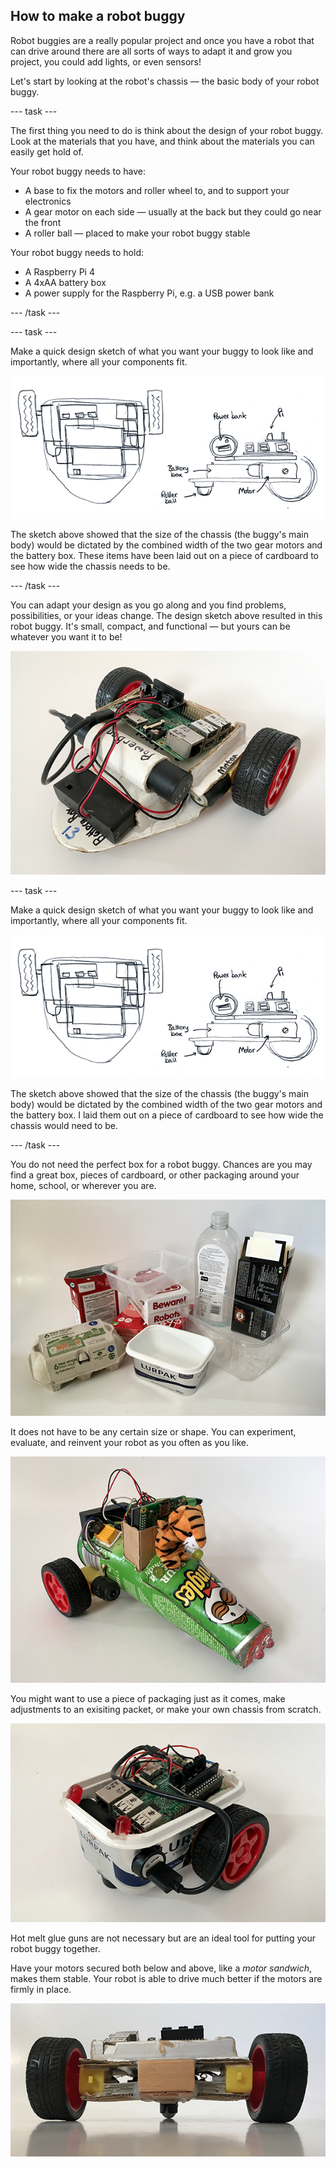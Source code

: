 ## How to make a robot buggy

Robot buggies are a really popular project and once you have a robot that can drive around there are all sorts of ways to adapt it and grow you project, you could add lights, or even sensors!

Let's start by looking at the robot's chassis — the basic body of your robot buggy.


--- task ---

The first thing you need to do is think about the design of your robot buggy. Look at the materials that you have, and think about the materials you can easily get hold of. 

Your robot buggy needs to have:

+ A base to fix the motors and roller wheel to, and to support your electronics
+ A gear motor on each side — usually at the back but they could go near the front
+ A roller ball — placed to make your robot buggy stable

Your robot buggy needs to hold:

+ A Raspberry Pi 4
+ A 4xAA battery box
+ A power supply for the Raspberry Pi, e.g. a USB power bank

--- /task ---

--- task ---

Make a quick design sketch of what you want your buggy to look like and importantly, where all your components fit.

![Example buggy design sketch](images/buggy_designSketch.png)

The sketch above showed that the size of the chassis (the buggy's main body) would be dictated by the combined width of the two gear motors and the battery box. These items have been laid out on a piece of cardboard to see how wide the chassis needs to be.

--- /task ---

You can adapt your design as you go along and you find problems, possibilities, or your ideas change. The design sketch above resulted in this robot buggy. It's small, compact, and functional — but yours can be whatever you want it to be!

![Example buggy](images/buggy_exampleBuggy.png)

--- task ---

Make a quick design sketch of what you want your buggy to look like and importantly, where all your components fit.

![Example buggy design sketch](images/buggy_designSketch.png)

The sketch above showed that the size of the chassis (the buggy's main body) would be dictated by the combined width of the two gear motors and the battery box. I laid them out on a piece of cardboard to see how wide the chassis would need to be.

--- /task ---

You do not need the perfect box for a robot buggy. Chances are you may find a great box, pieces of cardboard, or other packaging around your home, school, or wherever you are.

![Buggy making materials](images/buggy_materials.png)

It does not have to be any certain size or shape. You can experiment, evaluate, and reinvent your robot as you often as you like.

![Example buggy](images/buggy_exampleBuggy2.png)

You might want to use a piece of packaging just as it comes, make adjustments to an exisiting packet, or make your own chassis from scratch.

![Example buggy](images/buggy_exampleBuggy3.png)

Hot melt glue guns are not necessary but are an ideal tool for putting your robot buggy together.

Have your motors secured both below and above, like a _motor sandwich_, makes them stable. Your robot is able to drive much better if the motors are firmly in place. 

![Motor sandwich](images/buggy_motorSandwich.png)
